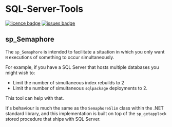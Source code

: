 # SQL-Server-Tools
<a name="header1"></a>
[![licence badge]][licence]
[![issues badge]][issues]

## sp_Semaphore

The `sp_Semaphore` is intended to facilitate a situation in which you only want `N` executions of something to occur simultaneously.

For example, if you have a SQL Server that hosts multiple databases you might wish to:
- Limit the number of simultaneous index rebuilds to 2
- Limit the number of simultaneous `sqlpackage` deployments to 2.

This tool can help with that.

It's behaviour is much the same as the `SemaphoreSlim` class within the .NET standard library, and this implementation is built on top of the `sp_getapplock` stored procedure that ships with SQL Server.

[licence badge]:https://img.shields.io/badge/license-MIT-green.svg
[issues badge]:https://img.shields.io/github/issues/DanielLoth/SQL-Server-Tools.svg

[licence]:https://github.com/DanielLoth/SQL-Server-Tools/blob/master/LICENSE
[issues]:https://github.com/DanielLoth/SQL-Server-Tools/issues
